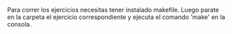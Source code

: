Para correr los ejercicios necesitas tener instalado makefile. Luego parate en la carpeta el ejercicio correspondiente y ejecuta el comando 'make' en la consola.